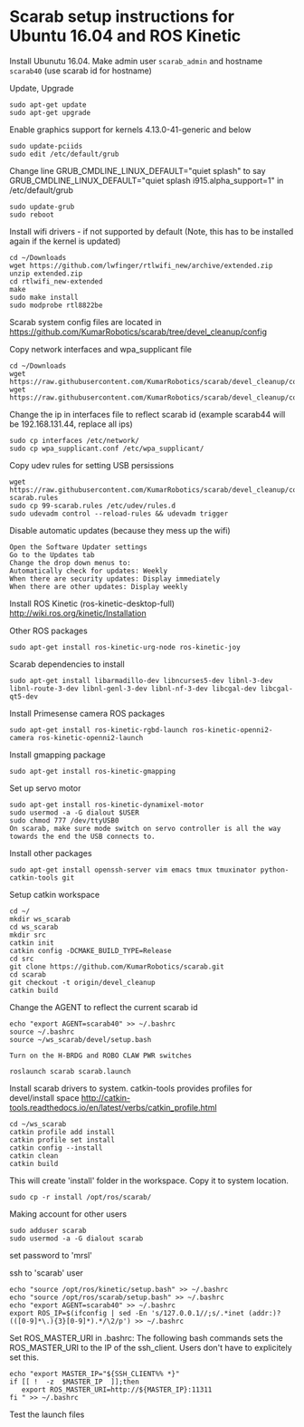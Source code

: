 # Scarab setup instructions for Ubuntu 16.04 and ROS Kinetic

Install Ubunutu 16.04. Make admin user `scarab_admin` and hostname `scarab40` (use scarab id for hostname)

Update, Upgrade
```
sudo apt-get update
sudo apt-get upgrade
```

Enable graphics support for kernels 4.13.0-41-generic and below
```
sudo update-pciids
sudo edit /etc/default/grub
```

Change line GRUB_CMDLINE_LINUX_DEFAULT="quiet splash" to say GRUB_CMDLINE_LINUX_DEFAULT="quiet splash i915.alpha_support=1"  in /etc/default/grub
```
sudo update-grub
sudo reboot
```

Install wifi drivers - if not supported by default (Note, this has to be installed again if the kernel is updated)
```
cd ~/Downloads
wget https://github.com/lwfinger/rtlwifi_new/archive/extended.zip
unzip extended.zip
cd rtlwifi_new-extended
make
sudo make install
sudo modprobe rtl8822be
```

Scarab system config files are located in
https://github.com/KumarRobotics/scarab/tree/devel_cleanup/config



Copy network interfaces and wpa_supplicant file
```
cd ~/Downloads
wget https://raw.githubusercontent.com/KumarRobotics/scarab/devel_cleanup/config/wpa_supplicant.conf
wget https://raw.githubusercontent.com/KumarRobotics/scarab/devel_cleanup/config/interfaces
```
Change the ip in interfaces file to reflect scarab id (example scarab44 will be 192.168.131.44, replace all ips)
```
sudo cp interfaces /etc/network/
sudo cp wpa_supplicant.conf /etc/wpa_supplicant/
```

Copy udev rules for setting USB persissions
```
wget https://raw.githubusercontent.com/KumarRobotics/scarab/devel_cleanup/config/99-scarab.rules
sudo cp 99-scarab.rules /etc/udev/rules.d
sudo udevadm control --reload-rules && udevadm trigger
```
Disable automatic updates (because they mess up the wifi)
```
Open the Software Updater settings
Go to the Updates tab
Change the drop down menus to:
Automatically check for updates: Weekly
When there are security updates: Display immediately
When there are other updates: Display weekly
```

Install ROS Kinetic (ros-kinetic-desktop-full)
http://wiki.ros.org/kinetic/Installation

Other ROS packages
```
sudo apt-get install ros-kinetic-urg-node ros-kinetic-joy
```

Scarab dependencies to install
```
sudo apt-get install libarmadillo-dev libncurses5-dev libnl-3-dev libnl-route-3-dev libnl-genl-3-dev libnl-nf-3-dev libcgal-dev libcgal-qt5-dev
```
Install Primesense camera ROS packages
```
sudo apt-get install ros-kinetic-rgbd-launch ros-kinetic-openni2-camera ros-kinetic-openni2-launch
```
Install gmapping package
```
sudo apt-get install ros-kinetic-gmapping
```
Set up servo motor
```
sudo apt-get install ros-kinetic-dynamixel-motor
sudo usermod -a -G dialout $USER
sudo chmod 777 /dev/ttyUSB0
On scarab, make sure mode switch on servo controller is all the way towards the end the USB connects to.
```

Install other packages
```
sudo apt-get install openssh-server vim emacs tmux tmuxinator python-catkin-tools git
```

Setup catkin workspace
```
cd ~/
mkdir ws_scarab
cd ws_scarab
mkdir src
catkin init
catkin config -DCMAKE_BUILD_TYPE=Release
cd src
git clone https://github.com/KumarRobotics/scarab.git
cd scarab
git checkout -t origin/devel_cleanup
catkin build
```

Change the AGENT to reflect the current scarab id
```
echo "export AGENT=scarab40" >> ~/.bashrc
source ~/.bashrc
source ~/ws_scarab/devel/setup.bash

Turn on the H-BRDG and ROBO CLAW PWR switches

roslaunch scarab scarab.launch
```

Install scarab drivers to system. catkin-tools provides profiles for devel/install space
http://catkin-tools.readthedocs.io/en/latest/verbs/catkin_profile.html
```
cd ~/ws_scarab
catkin profile add install
catkin profile set install
catkin config --install
catkin clean
catkin build
```
This will create 'install' folder in the workspace. Copy it to system location.

```
sudo cp -r install /opt/ros/scarab/
```

Making account for other users
```
sudo adduser scarab
sudo usermod -a -G dialout scarab
```
set password to 'mrsl'

ssh to 'scarab' user
```
echo "source /opt/ros/kinetic/setup.bash" >> ~/.bashrc
echo "source /opt/ros/scarab/setup.bash" >> ~/.bashrc
echo "export AGENT=scarab40" >> ~/.bashrc
export ROS_IP=$(ifconfig | sed -En 's/127.0.0.1//;s/.*inet (addr:)?(([0-9]*\.){3}[0-9]*).*/\2/p') >> ~/.bashrc
```

Set ROS_MASTER_URI in .bashrc: The following bash commands sets the ROS_MASTER_URI to the IP of the ssh_client. Users don't have to explicitely set this.

```
echo "export MASTER_IP="${SSH_CLIENT%% *}"
if [[ !  -z  $MASTER_IP  ]];then
   export ROS_MASTER_URI=http://${MASTER_IP}:11311
fi " >> ~/.bashrc
```

Test the launch files
